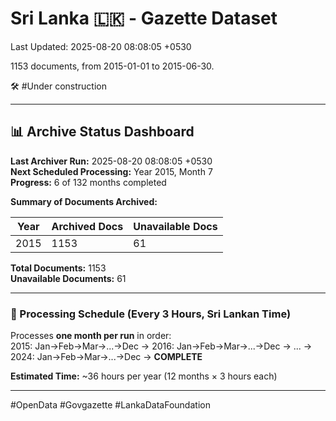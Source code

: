 # Sri Lanka 🇱🇰 - Gazette Dataset

Last Updated: 2025-08-20 08:08:05 +0530

1153 documents, from 2015-01-01 to 2015-06-30.

🛠️ #Under construction

---

## 📊 Archive Status Dashboard

**Last Archiver Run:** 2025-08-20 08:08:05 +0530  
**Next Scheduled Processing:** Year 2015, Month 7  
**Progress:** 6 of 132 months completed

**Summary of Documents Archived:**

| Year | Archived Docs | Unavailable Docs |
|------|---------------|-----------------|
| 2015 | 1153 | 61 |

**Total Documents:** 1153  
**Unavailable Documents:** 61 

---

### 🔄 Processing Schedule (Every 3 Hours, Sri Lankan Time)
Processes **one month per run** in order:  
2015: Jan→Feb→Mar→...→Dec → 2016: Jan→Feb→Mar→...→Dec → ... → 2024: Jan→Feb→Mar→...→Dec → **COMPLETE**

**Estimated Time:** ~36 hours per year (12 months × 3 hours each)

---
#OpenData #Govgazette #LankaDataFoundation
